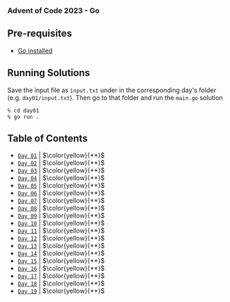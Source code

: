 ### Advent of Code 2023 - Go

## Pre-requisites
 - [Go installed](https://go.dev/)

## Running Solutions

Save the input file as `input.txt` under in the corresponding day's folder (e.g. `day01/input.txt`).
Then go to that folder and run the `main.go` solution

    % cd day01
    % go run .

## Table of Contents

- [`Day 01`](day01/main.go) | $\color{yellow}{**}$
- [`Day 02`](day02/main.go) | $\color{yellow}{**}$
- [`Day 03`](day03/main.go) | $\color{yellow}{**}$
- [`Day 04`](day04/main.go) | $\color{yellow}{**}$
- [`Day 05`](day05/main.go) | $\color{yellow}{**}$
- [`Day 06`](day06/main.go) | $\color{yellow}{**}$
- [`Day 07`](day07/main.go) | $\color{yellow}{**}$
- [`Day 08`](day08/main.go) | $\color{yellow}{**}$
- [`Day 09`](day09/main.go) | $\color{yellow}{**}$
- [`Day 10`](day10/main.go) | $\color{yellow}{**}$
- [`Day 11`](day11/main.go) | $\color{yellow}{**}$
- [`Day 12`](day12/main.go) | $\color{yellow}{**}$
- [`Day 13`](day13/main.go) | $\color{yellow}{**}$
- [`Day 14`](day14/main.go) | $\color{yellow}{**}$
- [`Day 15`](day15/main.go) | $\color{yellow}{**}$
- [`Day 16`](day16/main.go) | $\color{yellow}{**}$
- [`Day 17`](day17/main.go) | $\color{yellow}{**}$
- [`Day 18`](day18/main.go) | $\color{yellow}{**}$
- [`Day 19`](day18/main.go) | $\color{yellow}{**}$
